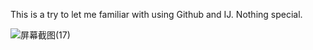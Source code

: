This is a try to let me familiar with using Github and IJ. Nothing special.

![屏幕截图(17)](https://github.com/MittyTsang/Comp3111LEx/assets/107016032/05ba1f81-755c-4779-ac29-db536096b720)
